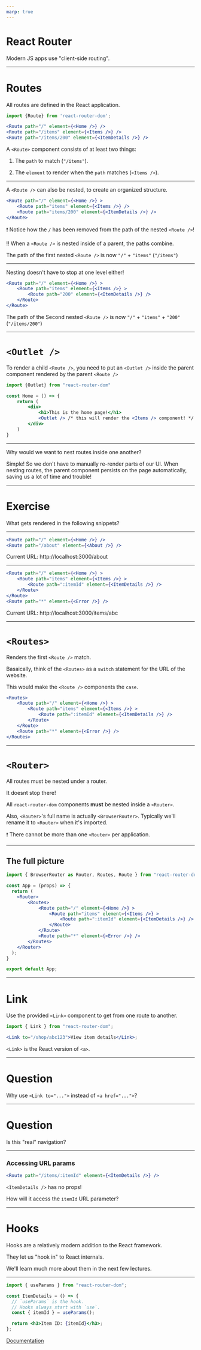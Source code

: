 ```yaml
---
marp: true
---
```


# React Router

Modern JS apps use "client-side routing".

---

# Routes

All routes are defined in the React application.

```jsx
import {Route} from 'react-router-dom';

<Route path="/" element={<Home />} />
<Route path="/items" element={<Items />} />
<Route path="/items/200" element={<ItemDetails />} />

```

A `<Route>` component consists of at least two things:

1. The `path` to match (`"/items"`).

2. The `element` to render when the `path` matches (`<Items />`).

---

A `<Route />` can also be nested, to create an organized structure.

```jsx
<Route path="/" element={<Home />} >
    <Route path="items" element={<Items />} />
    <Route path="items/200" element={<ItemDetails />} />
</Route>
```

❗ Notice how the `/` has been removed from the path of the nested `<Route />`!

‼ When a `<Route />` is nested inside of a parent, the paths combine. 

The path of the first nested `<Route />` is now `"/"` + `"items"` (`"/items"`)

---

Nesting doesn't have to stop at one level either!

```jsx
<Route path="/" element={<Home />} >
    <Route path="items" element={<Items />} >
        <Route path="200" element={<ItemDetails />} />
    </Route>
</Route>
```

The path of the Second nested `<Route />` is now `"/"` + `"items"` + `"200"` (`"/items/200"`)

---

# `<Outlet />`

To render a child `<Route />`, you need to put an `<Outlet />` inside the parent component rendered by the parent `<Route />`

```jsx
import {Outlet} from "react-router-dom"

const Home = () => {
    return (
        <div>
            <h1>This is the home page!</h1>
            <Outlet /> /* this will render the <Items /> component! */
        </div>
    )
}
```

---

Why would we want to nest routes inside one another?

Simple! So we don't have to manually re-render parts of our UI. When nesting routes, the parent component persists on the page automatically, saving us a lot of time and trouble!

---

# Exercise

What gets rendered in the following snippets?

---

```jsx
<Route path="/" element={<Home />} />
<Route path="/about" element={<About />} />
```

Current URL: http://localhost:3000/about

---

```jsx
<Route path="/" element={<Home />} >
    <Route path="items" element={<Items />} >
        <Route path=":itemId" element={<ItemDetails />} />
    </Route>
</Route>
<Route path="*" element={<Error />} />
```

Current URL: http://localhost:3000/items/abc

---

# `<Routes>`

Renders the first `<Route />` match.

Basaically, think of the `<Routes>` as a `switch` statement for the URL of the website.

This would make the `<Route />` components the `case`.

```jsx
<Routes>
    <Route path="/" element={<Home />} >
        <Route path="items" element={<Items />} >
            <Route path=":itemId" element={<ItemDetails />} />
        </Route>
    </Route>
    <Route path="*" element={<Error />} />
</Routes>
```

---

# `<Router>`

All routes must be nested under a router.

It doesnt stop there!

All `react-router-dom` components **must** be nested inside a `<Router>`.

Also, `<Router>`'s full name is actually `<BrowserRouter>`. Typically we'll rename it to `<Router>` when it's imported.

❗ There cannot be more than one `<Router>` per application.

---

## The full picture

```jsx
import { BrowserRouter as Router, Routes, Route } from "react-router-dom";

const App = (props) => {
  return (
    <Router>
        <Routes>
            <Route path="/" element={<Home />} >
                <Route path="items" element={<Items />} >
                    <Route path=":itemId" element={<ItemDetails />} />
                </Route>
            </Route>
            <Route path="*" element={<Error />} />
        </Routes>
    </Router>
  );
}

export default App;
```

---

# Link

Use the provided `<Link>` component to get from one route to another.

```jsx
import { Link } from "react-router-dom";

<Link to="/shop/abc123">View item details</Link>;
```

`<Link>` is the React version of `<a>`.

---

# Question

Why use `<Link to="...">` instead of `<a href="...">`?

---

# Question

Is this "real" navigation?

---

### Accessing URL params

```jsx
<Route path="/items/:itemId" element={<ItemDetails />} />
```

`<ItemDetails />` has no props!

How will it access the `itemId` URL parameter?

---

# Hooks

Hooks are a relatively modern addition to the React framework.

They let us "hook in" to React internals.

We'll learn much more about them in the next few lectures.

---

```jsx
import { useParams } from "react-router-dom";

const ItemDetails = () => {
  // `useParams` is the hook.
  // Hooks always start with `use`.
  const { itemId } = useParams();

  return <h3>Item ID: {itemId}</h3>;
};
```

[Documentation](https://reacttraining.com/react-router/web/example/url-params)